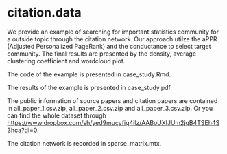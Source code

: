 # citation.data
We provide an example of searching for important statistics community for a outside topic through the citation network. Our approach utilze the aPPR (Adjusted Personalized PageRank) and the conductance to select target community. The final results are presented by the density, average clustering coefficient and wordcloud plot. 

The code of the example is presented in case_study.Rmd.

The results of the example is presented in case_study.pdf.

The public information of source papers and citation papers are contained in all_paper_1.csv.zip, all_paper_2.csv.zip and all_paper_3.csv.zip. Or you can find the whole dataset through https://www.dropbox.com/sh/yed9mucyfig4ilz/AABoUXlJUm2jqB4TSEh4S3hca?dl=0.

The citation network is recorded in sparse_matrix.mtx.
